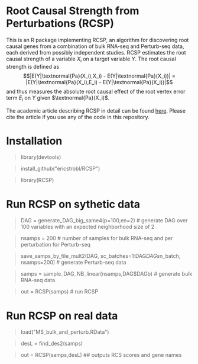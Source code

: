 # Root Causal Strength from Perturbations (RCSP)

This is an R package implementing RCSP, an algorithm for discovering root causal genes from a combination of bulk RNA-seq and Perturb-seq data, each derived from possibly independent studies. RCSP estimates the root causal strength of a variable $X_i$ on a target variable $Y$. The root causal strength is defined as $$|E(Y|\textnormal{Pa}(X_i),X_i) - E(Y|\textnormal{Pa}(X_i))| = |E(Y|\textnormal{Pa}(X_i),E_i) - E(Y|\textnormal{Pa}(X_i))|$$ and thus measures the absolute root causal effect of the root vertex error term $E_i$ on $Y$ given $\textnormal{Pa}(X_i)$.

The academic article describing RCSP in detail can be found [here](). Please cite the article if you use any of the code in this repository.

# Installation

> library(devtools)

> install_github("ericstrobl/RCSP")

> library(RCSP)

# Run RCSP on sythetic data

> DAG = generate_DAG_big_same4(p=100,en=2) # generate DAG over 100 variables with an expected neighborhood size of 2

> nsamps = 200 # number of samples for bulk RNA-seq and per perturbation for Perturb-seq

> save_samps_by_file_mult2(DAG, sc_batches=1:DAG$DAGs$n_batch, nsamps=200) # generate Perturb-seq data

> samps = sample_DAG_NB_linear(nsamps,DAG$DAGb) # generate bulk RNA-seq data

> out = RCSP(samps)  # run RCSP

# Run RCSP on real data

> load("MS_bulk_and_perturb.RData")

> desL = find_des2(samps)

> out = RCSP(samps,desL)  ## outputs RCS scores and gene names
